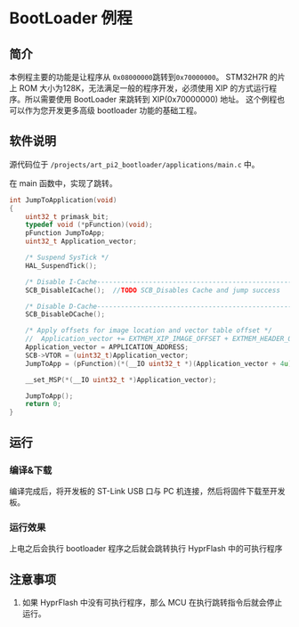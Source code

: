 # BootLoader 例程

## 简介

本例程主要的功能是让程序从 `0x08000000`跳转到`0x70000000`。
STM32H7R 的片上 ROM 大小为128K，无法满足一般的程序开发，必须使用 XIP 的方式运行程序。所以需要使用 BootLoader 来跳转到 XIP(0x70000000) 地址。
这个例程也可以作为您开发更多高级 bootloader 功能的基础工程。

## 软件说明

源代码位于 `/projects/art_pi2_bootloader/applications/main.c` 中。

在 main 函数中，实现了跳转。

```c
int JumpToApplication(void)
{
    uint32_t primask_bit;
    typedef void (*pFunction)(void);
    pFunction JumpToApp;
    uint32_t Application_vector;

    /* Suspend SysTick */
    HAL_SuspendTick();

    /* Disable I-Cache---------------------------------------------------------*/
    SCB_DisableICache();  //TODO SCB_Disables Cache and jump success

    /* Disable D-Cache---------------------------------------------------------*/
    SCB_DisableDCache();

    /* Apply offsets for image location and vector table offset */
    //  Application_vector += EXTMEM_XIP_IMAGE_OFFSET + EXTMEM_HEADER_OFFSET;
    Application_vector = APPLICATION_ADDRESS;
    SCB->VTOR = (uint32_t)Application_vector;
    JumpToApp = (pFunction)(*(__IO uint32_t *)(Application_vector + 4u));

    __set_MSP(*(__IO uint32_t *)Application_vector);

    JumpToApp();
    return 0;
}
```

## 运行
### 编译&下载

编译完成后，将开发板的 ST-Link USB 口与 PC 机连接，然后将固件下载至开发板。

### 运行效果

上电之后会执行 bootloader 程序之后就会跳转执行 HyprFlash 中的可执行程序

## 注意事项

1. 如果 HyprFlash  中没有可执行程序，那么 MCU 在执行跳转指令后就会停止运行。
